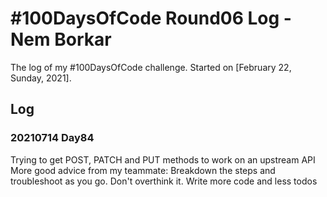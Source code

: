 # #100DaysOfCode Round06 Log - Nem Borkar

The log of my #100DaysOfCode challenge. Started on [February 22, Sunday, 2021].

## Log

### 20210714 Day84
Trying to get POST, PATCH and PUT methods to work on an upstream API  
More good advice from my teammate: Breakdown the steps and troubleshoot as you go. Don't overthink it. Write more code and less todos  
